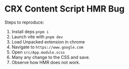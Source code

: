 # CRX Content Script HMR Bug

Steps to reproduce:

1. Install deps `pnpm i`
2. Launch vite with `pnpm dev`
3. Load Unpacked extension in chrome
4. Navigate to `https://www.google.com`
5. Open `src/App.module.scss`
6. Many any change to the CSS and save.
7. Observe how HMR does not work.
